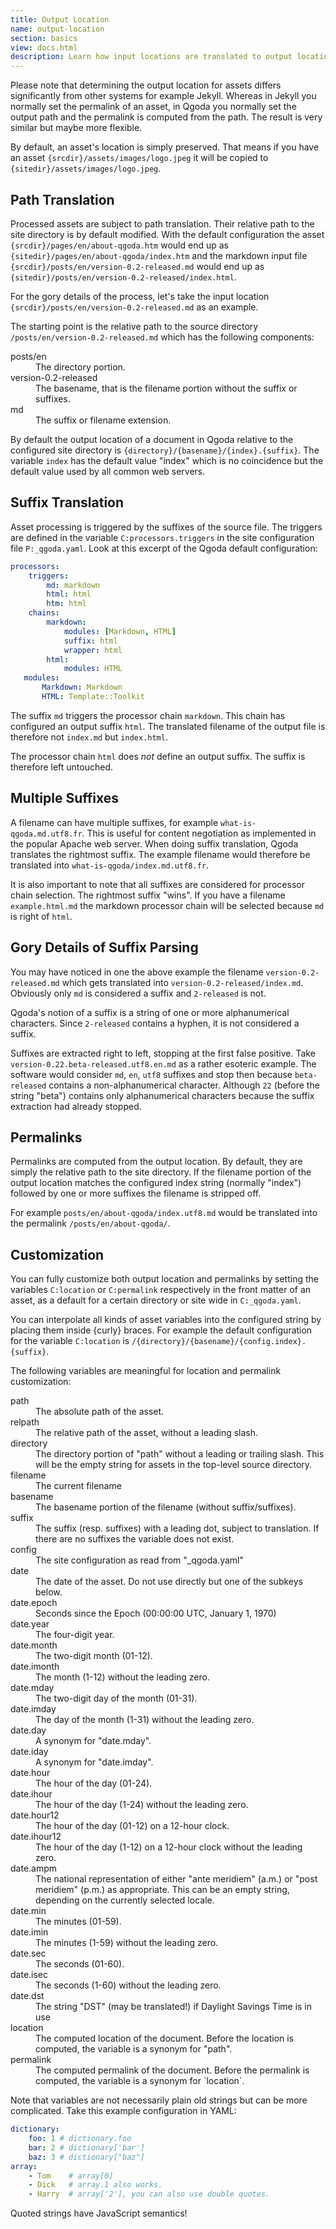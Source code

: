 ```yaml
---
title: Output Location
name: output-location
section: basics
view: docs.html
description: Learn how input locations are translated to output locations in Qgoda.
---
```

Please note that determining the output location for assets differs
significantly from other systems for example Jekyll.  Whereas in Jekyll you
normally set the permalink of an asset, in Qgoda you normally set the 
output path and the permalink is computed from the path.  The result is
very similar but maybe more flexible.

By default, an asset's location is simply preserved.  That means if you have an
asset `{srcdir}/assets/images/logo.jpeg` it will be copied to
`{sitedir}/assets/images/logo.jpeg`. 

<!--qgoda-no-xgettext--><qgoda-toc /><!--/qgoda-no-xgettext-->

## Path Translation

Processed assets are subject to path translation.  Their relative path to
the site directory is by default modified.  With the default configuration
the asset `{srcdir}/pages/en/about-qgoda.htm` would end up as 
`{sitedir}/pages/en/about-qgoda/index.htm` and the markdown input file
`{srcdir}/posts/en/version-0.2-released.md` would end up as
`{sitedir}/posts/en/version-0.2-released/index.html`.

For the gory details of the process, let's take the input location 
`{srcdir}/posts/en/version-0.2-released.md` as an example.

The starting point is the relative path to the source directory
`/posts/en/version-0.2-released.md` which has the following components:

<dl>
  <dt>posts/en</dt>
  <dd>The directory portion.</dd>
  <dt>version-0.2-released</dt>
  <dd>The basename, that is the filename portion without the suffix or suffixes.</dd>
  <dt>md</dt>
  <dd>The suffix or filename extension.</dd>
</dl>

By default the output location of a document in Qgoda relative to the 
configured site directory is
`{directory}/{basename}/{index}.{suffix}`.  The variable `index`
has the default value "index" which is no coincidence but the default value
used by all common web servers.

## Suffix Translation

Asset processing is triggered by the suffixes of the source file.  The triggers
are defined in the variable `C:processors.triggers` in the site configuration
file `P:_qgoda.yaml`.  Look at this excerpt of the Qgoda default configuration:

```yaml
processors:
    triggers:
        md: markdown
        html: html
        htm: html
    chains:
        markdown:
            modules: [Markdown, HTML]
            suffix: html
            wrapper: html
        html:
            modules: HTML
   modules:
       Markdown: Markdown
       HTML: Template::Toolkit
```

The suffix `md` triggers the processor chain `markdown`.  This chain
has configured an output suffix `html`.  The translated filename of the
output file is therefore not `index.md` but `index.html`.

The processor chain `html` does *not* define an output suffix.  The suffix is 
therefore left untouched.

## Multiple Suffixes

A filename can have multiple suffixes, for example 
`what-is-qgoda.md.utf8.fr`.  This is useful for content negotiation as
implemented in the popular Apache web server.  When doing suffix translation,
Qgoda translates the rightmost suffix.  The example filename would therefore
be translated into `what-is-qgoda/index.md.utf8.fr`. 

It is also important to note that all suffixes are considered for processor 
chain selection.  The rightmost suffix "wins".  If you have a filename
`example.html.md` the markdown processor chain will be selected because
`md` is right of `html`.

## Gory Details of Suffix Parsing

You may have noticed in one the above example the filename 
`version-0.2-released.md` which gets translated into 
`version-0.2-released/index.md`.  Obviously only `md` is considered a suffix
and `2-released` is not.

Qgoda's notion of a suffix is a string of one or more alphanumerical
characters.  Since `2-released` contains a hyphen, it is not considered
a suffix.

Suffixes are extracted right to left, stopping at the first false positive.
Take `version-0.22.beta-released.utf8.en.md` as a rather esoteric example.
The software would consider `md`, `en`, `utf8` suffixes and stop then
because `beta-released` contains a non-alphanumerical character.  Although
`22` (before the string "beta") contains only alphanumerical characters
because the suffix extraction had already stopped.

## Permalinks

Permalinks are computed from the output location.  By default, they are 
simply the relative path to the site directory.  If the filename portion
of the output location matches the configured index string (normally
"index") followed by one or more suffixes the filename is stripped off.

For example `posts/en/about-qgoda/index.utf8.md` would be translated into
the permalink `/posts/en/about-qgoda/`.

## Customization

You can fully customize both output location and permalinks by setting the
variables `C:location` or `C:permalink` respectively in the front matter of an
asset, as a default for a certain directory or site wide in `C:_qgoda.yaml`.

You can interpolate all kinds of asset variables into the configured string
by placing them inside {curly} braces.  For example the default configuration
for the variable `C:location` is `/{directory}/{basename}/{config.index}.{suffix}`.

The following variables are meaningful for location and permalink 
customization:

<dl>
  <dt>path</dt>
  <dd>The absolute path of the asset.</dd>
  <dt>relpath</dt>
  <dd>The relative path of the asset, without a leading slash.</dd>
  <dt>directory</dt>
  <dd>The directory portion of "path" without a leading or trailing slash.  
      This will be the empty string for assets in the top-level source
      directory.</dd>
  <dt>filename</dt>
  <dd>The current filename</dd>
  <dt>basename</dt>
  <dd>The basename portion of the filename (without suffix/suffixes).</dd>
  <dt>suffix</dt>
  <dd>The suffix (resp. suffixes) with a leading dot, subject to translation.
      If there are no suffixes the variable does not exist.</dd>
  <dt>config</dt>
  <dd>The site configuration as read from "_qgoda.yaml"</dd>
  <dt>date</dt>
  <dd>The date of the asset.  Do not use directly but one of the
      subkeys below.</dd>
  <dt>date.epoch</dt>
  <dd>Seconds since the Epoch (00:00:00 UTC, January 1, 1970)</dd>
  <dt>date.year</dt>
  <dd>The four-digit year.</dd>
  <dt>date.month</dt>
  <dd>The two-digit month (01-12).</dd>
  <dt>date.imonth</dt>
  <dd>The month (1-12) without the leading zero.</dd>
  <dt>date.mday</dt>
  <dd>The two-digit day of the month (01-31).</dd>
  <dt>date.imday</dt>
  <dd>The day of the month (1-31) without the leading zero.</dd>
  <dt>date.day</dt>
  <dd>A synonym for "date.mday".</dd>
  <dt>date.iday</dt>
  <dd>A synonym for "date.imday".</dd>
  <dt>date.hour</dt>
  <dd>The hour of the day (01-24).</dd>
  <dt>date.ihour</dt>
  <dd>The hour of the day (1-24) without the leading zero.</dd>
  <dt>date.hour12</dt>
  <dd>The hour of the day (01-12) on a 12-hour clock.</dd>
  <dt>date.ihour12</dt>
  <dd>The hour of the day (1-12) on a 12-hour clock without the leading zero.</dd>
  <dt>date.ampm</dt>
  <dd>The national representation of either "ante meridiem"
      (a.m.)  or "post meridiem" (p.m.)  as appropriate.  This can be
      an empty string, depending on the currently selected locale.</dd>
  <dt>date.min</dt>
  <dd>The minutes (01-59).</dd>
  <dt>date.imin</dt>
  <dd>The minutes (1-59) without the leading zero.</dd>
  <dt>date.sec</dt>
  <dd>The seconds (01-60).</dd>
  <dt>date.isec</dt>
  <dd>The seconds (1-60) without the leading zero.</dd>
  <dt>date.dst</dt>
  <dd>The string "DST" (may be translated!) if Daylight Savings Time is in use</dd>
  <dt>location</dt>
  <dd>The computed location of the document.  Before the location is computed,
      the variable is a synonym for "path".</dd>
  <dt>permalink</dt>
  <dd>The computed permalink of the document.  Before the permalink is computed,
      the variable is a synonym for `location`.</dd>
</dl>

Note that variables are not necessarily plain old strings but can be more
complicated.  Take this example configuration in YAML:

```yaml
dictionary:
    foo: 1 # dictionary.foo
    bar: 2 # dictionary['bar']
    baz: 3 # dictionary["baz"]
array:
    - Tom    # array[0]
    - Dick   # array.1 also works.
    - Harry  # array['2'], you can also use double quotes.
```

Quoted strings have JavaScript semantics!

